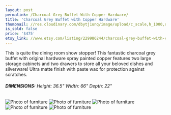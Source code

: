 ```yaml
---
layout: post
permalink: /Charcoal-Grey-Buffet-With-Copper-Hardware/
title: 'Charcoal Grey Buffet with Copper Hardware'
thumbnail: //res.cloudinary.com/dbytj1unq/image/upload/c_scale,h_1000,q_80,w_1000/v1429117036/Oakdale-Boutique/Posts/2015-01-12-Charcoal-Grey-Buffet-With-Copper-Hardware/Thumb12.jpg
is_sold: false
price: '$475'
etsy_link: //www.etsy.com/listing/229986244/charcoal-grey-buffet-with-copper
---
```


This is quite the dining room show stopper! This fantastic charcoal grey buffet with original hardware spray painted copper features two large storage cabinets and two drawers to store all your beloved dishes and silverware! Ultra matte finish with paste wax for protection against scratches. 

###### **DIMENSIONS:** Height: 36.5" Width: 66" Depth: 22"

![Photo of furniture][image1]
![Photo of furniture][image2]
![Photo of furniture][image3]
![Photo of furniture][image4]
![Photo of furniture][image5]

<!-- Images -->
[image1]: //res.cloudinary.com/dbytj1unq/image/upload/c_limit,q_80,w_2000/v1429117038/Oakdale-Boutique/Posts/2015-01-12-Charcoal-Grey-Buffet-With-Copper-Hardware/IMG_8404.jpg

[image2]: //res.cloudinary.com/dbytj1unq/image/upload/c_limit,q_80,w_2000/v1429117038/Oakdale-Boutique/Posts/2015-01-12-Charcoal-Grey-Buffet-With-Copper-Hardware/IMG_8410.jpg

[image3]: //res.cloudinary.com/dbytj1unq/image/upload/c_scale,q_80,w_2000/v1429117037/Oakdale-Boutique/Posts/2015-01-12-Charcoal-Grey-Buffet-With-Copper-Hardware/IMG_8413.jpg

[image4]: //res.cloudinary.com/dbytj1unq/image/upload/c_limit,q_80,w_2000/v1429117036/Oakdale-Boutique/Posts/2015-01-12-Charcoal-Grey-Buffet-With-Copper-Hardware/IMG_8418.jpg

[image5]: //res.cloudinary.com/dbytj1unq/image/upload/c_limit,q_80,w_2000/v1429117037/Oakdale-Boutique/Posts/2015-01-12-Charcoal-Grey-Buffet-With-Copper-Hardware/IMG_8419.jpg
